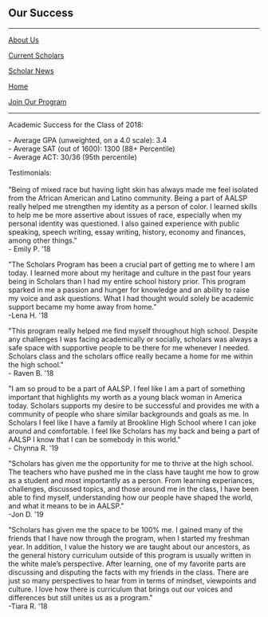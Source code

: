 Our Success
-----------

* * *

[About Us](/aalsp-about-us.html)

[Current Scholars](/aalsp-current-scholars.html)

​[Scholar News](/aalsp-scholar-news.html)

[Home](/aalsp.html)

[Join Our Program](/aalsp-join-our-program.html)

* * *

Academic Success for the Class of 2018:  
  
\- Average GPA (unweighted, on a 4.0 scale): 3.4   
\- Average SAT (out of 1600): 1300 (88+ Percentile)  
\- Average ACT: 30/36 (95th percentile)  
  
Testimonials:  
​  
"Being of mixed race but having light skin has always made me feel isolated from the African American and Latino community. Being a part of AALSP really helped me strengthen my identity as a person of color. I learned skills to help me be more assertive about issues of race, especially when my personal identity was questioned. I also gained experience with public speaking, speech writing, essay writing, history, economy and finances, among other things."  
\- Emily P. '18  
  
"The Scholars Program has been a crucial part of getting me to where I am today. I learned more about my heritage and culture in the past four years being in Scholars than I had my entire school history prior. This program sparked in me a passion and hunger for knowledge and an ability to raise my voice and ask questions. What I had thought would solely be academic support became my home away from home."  
\-Lena H. '18  
  
"This program really helped me find myself throughout high school. Despite any challenges I was facing academically or socially, scholars was always a safe space with supportive people to be there for me whenever I needed. Scholars class and the scholars office really became a home for me within the high school."  
\- Raven B. '18  
  
"I am so proud to be a part of AALSP. I feel like I am a part of something important that highlights my worth as a young black woman in America today. Scholars supports my desire to be successful and provides me with a community of people who share similar backgrounds and goals as me. In Scholars I feel like I have a family at Brookline High School where I can joke around and comfortable. I feel like Scholars has my back and being a part of AALSP I know that I can be somebody in this world."  
\- Chynna R. '19  
  
"Scholars has given me the opportunity for me to thrive at the high school. The teachers who have pushed me in the class have taught me how to grow as a student and most importantly as a person. From learning experiances, challenges, discussed topics, and those around me in the class, I have been able to find myself, understanding how our people have shaped the world, and what it means to be in AALSP."  
\-Jon D. '19  
  
"Scholars has given me the space to be 100% me. I gained many of the friends that I have now through the program, when I started my freshman year. In addition, I value the history we are taught about our ancestors, as the general history curriculum outside of this program is usually written in the white male’s perspective. After learning, one of my favorite parts are discussing and disputing the facts with my friends in the class. There are just so many perspectives to hear from in terms of mindset, viewpoints and culture. I love how there is curriculum that brings out our voices and differences but still unites us as a program."  
\-Tiara R. '18  
  
​  
  
​